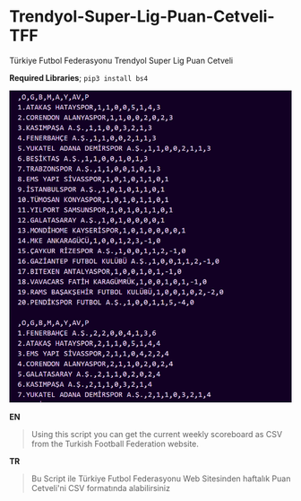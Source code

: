 # Trendyol-Super-Lig-Puan-Cetveli-TFF
Türkiye Futbol Federasyonu Trendyol Super Lig Puan Cetveli 

**Required Libraries**;
`pip3 install bs4`

<img src="https://github.com/MorphyKutay/Trendyol-Super-Lig-Puan-Cetveli-TFF/blob/main/ss.png">

**EN**
> Using this script you can get the current weekly scoreboard as CSV from the Turkish Football Federation website.


**TR**
> Bu Script ile Türkiye Futbol Federasyonu Web Sitesinden haftalık Puan Cetveli'ni CSV formatında alabilirsiniz
